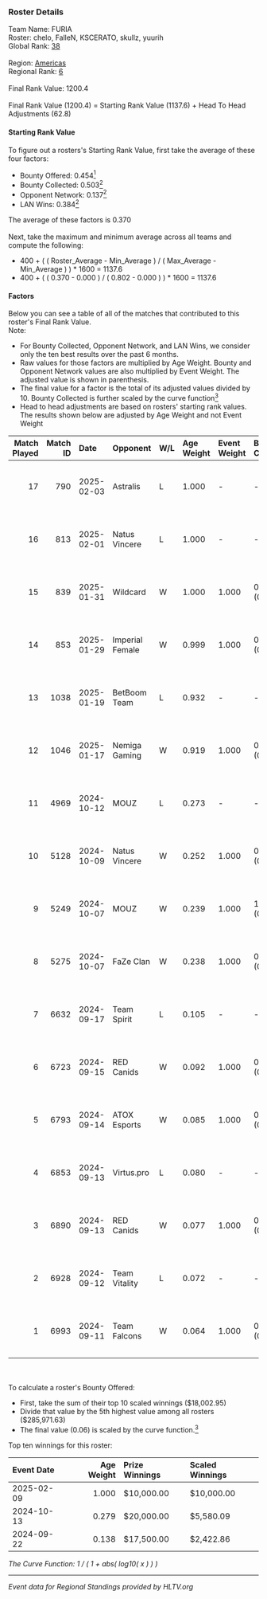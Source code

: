 ### Roster Details<br />
Team Name: FURIA<br />
Roster: chelo, FalleN, KSCERATO, skullz, yuurih<br />
Global Rank: [38](../../standings_global_2025_02_28.md)<br />
<br />
Region: [Americas]( ../../standings_americas_2025_02_28.md)<br />
Regional Rank: [6]( ../../standings_americas_2025_02_28.md)<br />
<br />
Final Rank Value:  1200.4<br />
<br />
Final Rank Value (1200.4) = Starting Rank Value (1137.6) + Head To Head Adjustments (62.8)<br />

#### Starting Rank Value<br />
To figure out a rosters's Starting Rank Value, first take the average of these four factors:<br />
- Bounty Offered: 0.454[<sup>1</sup>](#table2)
- Bounty Collected: 0.503[<sup>2</sup>](#table1)
- Opponent Network: 0.137[<sup>2</sup>](#table1)
- LAN Wins: 0.384[<sup>2</sup>](#table1)

The average of these factors is 0.370<br />
<br />
Next, take the maximum and minimum average across all teams and compute the following:<br />
- 400 + ( ( Roster_Average - Min_Average ) / ( Max_Average - Min_Average ) ) * 1600 = 1137.6
- 400 + ( ( 0.370 - 0.000 ) / ( 0.802 - 0.000 ) ) * 1600 = 1137.6


#### Factors<br />
Below you can see a table of all of the matches that contributed to this roster's Final Rank Value.<br />
Note:<br />

- For Bounty Collected, Opponent Network, and LAN Wins, we consider only the ten best results over the past 6 months.
- Raw values for those factors are multiplied by Age Weight. Bounty and Opponent Network values are also multiplied by Event Weight. The adjusted value is shown in parenthesis.
- The final value for a factor is the total of its adjusted values divided by 10. Bounty Collected is further scaled by the curve function[<sup>3</sup>](#curveFunction)
- Head to head adjustments are based on rosters' starting rank values. The results shown below are adjusted by Age Weight and not Event Weight
<span id="table1"></span><br />


| Match Played | Match ID | Date       | Opponent        | W/L | Age Weight | Event Weight | Bounty Collected | Opponent Network | LAN Wins  | H2H Adj. | Roster                                  |
| -: | -: | :- | :- | :- | :- | :- | :- | :- | :- | -: | :- |
|           17 |      790 | 2025-02-03 | Astralis        | L   | 1.000      | -            | -                | -                | -         |    -0.68 | chelo, FalleN, KSCERATO, skullz, yuurih |
|           16 |      813 | 2025-02-01 | Natus Vincere   | L   | 1.000      | -            | -                | -                | -         |    -1.17 | chelo, FalleN, KSCERATO, skullz, yuurih |
|           15 |      839 | 2025-01-31 | Wildcard        | W   | 1.000      | 1.000        | 0.160 (0.160)    | 0.299 (0.299)    | 1 (1.000) |    16.80 | chelo, FalleN, KSCERATO, skullz, yuurih |
|           14 |      853 | 2025-01-29 | Imperial Female | W   | 0.999      | 1.000        | 0.159 (0.159)    | 0.229 (0.229)    | 1 (0.999) |    14.20 | chelo, FalleN, KSCERATO, skullz, yuurih |
|           13 |     1038 | 2025-01-19 | BetBoom Team    | L   | 0.932      | -            | -                | -                | -         |   -10.52 | chelo, FalleN, KSCERATO, skullz, yuurih |
|           12 |     1046 | 2025-01-17 | Nemiga Gaming   | W   | 0.919      | 1.000        | 0.212 (0.195)    | 0.455 (0.418)    | 0 (0.000) |    18.25 | chelo, FalleN, KSCERATO, skullz, yuurih |
|           11 |     4969 | 2024-10-12 | MOUZ            | L   | 0.273      | -            | -                | -                | -         |    -0.10 | chelo, FalleN, KSCERATO, skullz, yuurih |
|           10 |     5128 | 2024-10-09 | Natus Vincere   | W   | 0.252      | 1.000        | 0.613 (0.155)    | 0.464 (0.117)    | 1 (0.252) |     7.69 | chelo, FalleN, KSCERATO, skullz, yuurih |
|            9 |     5249 | 2024-10-07 | MOUZ            | W   | 0.239      | 1.000        | 1.000 (0.239)    | 0.441 (0.105)    | 1 (0.239) |     7.46 | chelo, FalleN, KSCERATO, skullz, yuurih |
|            8 |     5275 | 2024-10-07 | FaZe Clan       | W   | 0.238      | 1.000        | 0.467 (0.111)    | 0.420 (0.100)    | 1 (0.238) |     7.31 | chelo, FalleN, KSCERATO, skullz, yuurih |
|            7 |     6632 | 2024-09-17 | Team Spirit     | L   | 0.105      | -            | -                | -                | -         |    -0.03 | chelo, FalleN, KSCERATO, skullz, yuurih |
|            6 |     6723 | 2024-09-15 | RED Canids      | W   | 0.092      | 1.000        | 0.025 (0.002)    | 0.209 (0.019)    | 1 (0.092) |     0.61 | chelo, FalleN, KSCERATO, skullz, yuurih |
|            5 |     6793 | 2024-09-14 | ATOX Esports    | W   | 0.085      | 1.000        | 0.076 (0.006)    | 0.727 (0.062)    | 1 (0.085) |     2.31 | chelo, FalleN, KSCERATO, skullz, yuurih |
|            4 |     6853 | 2024-09-13 | Virtus.pro      | L   | 0.080      | -            | -                | -                | -         |    -0.11 | chelo, FalleN, KSCERATO, skullz, yuurih |
|            3 |     6890 | 2024-09-13 | RED Canids      | W   | 0.077      | 1.000        | 0.025 (0.002)    | 0.209 (0.016)    | 1 (0.077) |     0.52 | chelo, FalleN, KSCERATO, skullz, yuurih |
|            2 |     6928 | 2024-09-12 | Team Vitality   | L   | 0.072      | -            | -                | -                | -         |    -0.03 | chelo, FalleN, KSCERATO, skullz, yuurih |
|            1 |     6993 | 2024-09-11 | Team Falcons    | W   | 0.064      | 1.000        | 0.012 (0.001)    | 0.029 (0.002)    | 1 (0.064) |     0.26 | chelo, FalleN, KSCERATO, skullz, yuurih |

<br />
<span id="table2"></span><br />
To calculate a roster's Bounty Offered:<br />

- First, take the sum of their top 10 scaled winnings ($18,002.95)
- Divide that value by the 5th highest value among all rosters ($285,971.63)
- The final value (0.06) is scaled by the curve function.[<sup>3</sup>](#curveFunction)

Top ten winnings for this roster:<br />

| Event Date | Age Weight | Prize Winnings | Scaled Winnings |
| :- | -: | :- | :- |
| 2025-02-09 |      1.000 | $10,000.00     | $10,000.00      |
| 2024-10-13 |      0.279 | $20,000.00     | $5,580.09       |
| 2024-09-22 |      0.138 | $17,500.00     | $2,422.86       |


<span id="curveFunction"></span>_The Curve Function: 1 / ( 1 + abs( log10( x ) ) )_<br />

---
_Event data for Regional Standings provided by HLTV.org_<br />
